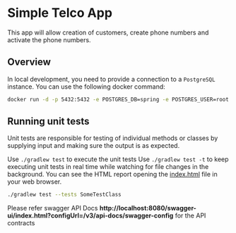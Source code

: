 # Simple Telco App

This app will allow creation of customers, create phone numbers and activate the phone numbers.

## Overview

In local development, you need to provide a connection to a `PostgreSQL` instance.
You can use the following docker command:
```bash
docker run -d -p 5432:5432 -e POSTGRES_DB=spring -e POSTGRES_USER=root -e POSTGRES_PASSWORD=secret postgres
```


## Running unit tests

Unit tests are responsible for testing of individual methods or classes by supplying input and making sure the output is as expected.

Use `./gradlew test` to execute the unit tests
Use `./gradlew test -t` to keep executing unit tests in real time while watching for file changes in the background.
You can see the HTML report opening the [index.html](build/reports/tests/test/index.html) file in your web browser.

```bash
./gradlew test --tests SomeTestClass
```

Please refer swagger API Docs **http://localhost:8080/swagger-ui/index.html?configUrl=/v3/api-docs/swagger-config** for the API contracts
